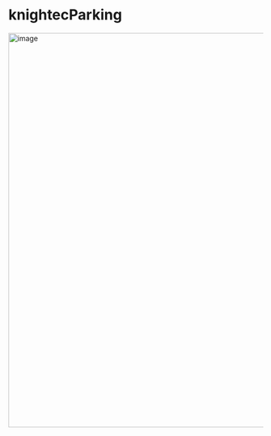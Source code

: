 # knightecParking

<img width="780" alt="image" src="https://github.com/sasssass/knightecParking/assets/22474786/82888995-f722-42fc-a129-c5a4b7e3214e">
